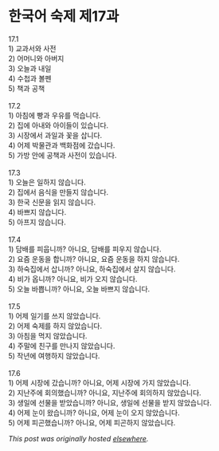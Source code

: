 # 한국어 숙제 제17과

<p>17.1<br>1) 교과서와 사전<br>2) 어머니와 아버지<br>3) 오늘과 내일<br>4) 수첩과 볼펜<br>5) 책과 공책<br><br>17.2<br>1) 아침에 빵과 우유를 먹습니다.<br>2) 집에 아내와 아이들이 있습니다.<br>3) 시장에서 과일과 꽃을 삽니다.<br>4) 어제 박물관과 백화점에 갔습니다.<br>5) 가방 안에 공책과 사전이 있습니다.<br><br>17.3<br>1) 오늘은 일하지 않습니다.<br>2) 집에서 음식을 만들지 않습니다.<br>3) 한국 신문을 읽지 않습니다.<br>4) 바쁘지 않습니다.<br>5) 아프지 않습니다.<br><br>17.4<br>1) 담배를 피웁니까?  아니요, 담배를 피우지 않습니다.<br>2) 요즘 운동을 합니까?  아니요, 요즘 운동을 하지 않습니다.<br>3) 하숙집에서 삽니까?  아니요, 하숙집에서 살지 않습니다.<br>4) 비가 옵니까?  아니요, 비가 오지 않습니다.<br>5) 오늘 바쁩니까?  아니요, 오늘 바쁘지 않습니다.<br><br>17.5<br>1) 어제 일기를 쓰지 않았습니다.<br>2) 어제 숙제를 하지 않았습니다.<br>3) 아침을 먹지 않았습니다.<br>4) 주말에 친구를 만나지 않았습니다.<br>5) 작년에 여행하지 않았습니다.<br><br>17.6<br>1) 어제 시장에 갔습니까?  아니요, 어제 시장에 가지 않았습니다.<br>2) 지난주에 회의했습니까?  아니요, 지난주에 회의하지 않았습니다.<br>3) 생일에 선물을 받았습니까?  아니요, 생일에 선물을 받지 않았습니다.<br>4) 어제 눈이 왔습니까?  아니요, 어제 눈이 오지 않았습니다.<br>5) 어제 피곤했습니까?  아니요, 어제 피곤하지 않았습니다.</p>


*This post was originally hosted [elsewhere](http://planspace.blogspot.com/2009/01/17.html).*

